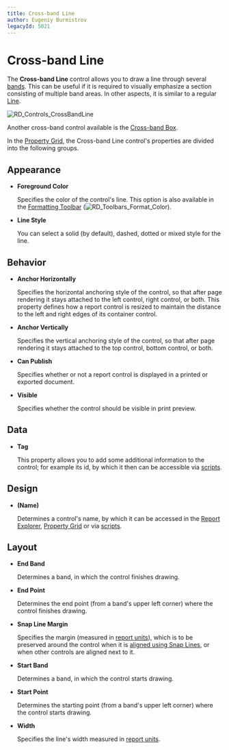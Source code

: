 ```yaml
---
title: Cross-band Line
author: Eugeniy Burmistrov
legacyId: 5021
---
```

# Cross-band Line
The **Cross-band Line** control allows you to draw a line through several [bands](../report-bands.md). This can be useful if it is required to visually emphasize a section consisting of multiple band areas. In other aspects, it is similar to a regular [Line](line.md).

![RD_Controls_CrossBandLine](../../../../../images/img8312.png)

Another cross-band control available is the [Cross-band Box](cross-band-box.md).

In the [Property Grid](../report-designer-ui/property-grid.md), the Cross-band Line control's properties are divided into the following groups.

## Appearance
* **Foreground Color**
	
	Specifies the color of the control's line. This option is also available in the [Formatting Toolbar](../report-designer-ui/formatting-toolbar.md) (![RD_Toolbars_Format_Color](../../../../../images/img8440.png)).
* **Line Style**
	
	You can select a solid (by default), dashed, dotted or mixed style for the line.

## Behavior
* **Anchor Horizontally**
	
	Specifies the horizontal anchoring style of the control, so that after page rendering it stays attached to the left control, right control, or both. This property defines how a report control is resized to maintain the distance to the left and right edges of its container control.
* **Anchor Vertically**
	
	Specifies the vertical anchoring style of the control, so that after page rendering it stays attached to the top control, bottom control, or both.
* **Can Publish**
	
	Specifies whether or not a report control is displayed in a printed or exported document.
* **Visible**
	
	Specifies whether the control should be visible in print preview.

## Data
* **Tag**
	
	This property allows you to add some additional information to the control; for example its id, by which it then can be accessible via [scripts](../../create-reports/miscellaneous/handle-events-via-scripts.md).

## Design
* **(Name)**
	
	Determines a control's name, by which it can be accessed in the [Report Explorer](../report-designer-ui/report-explorer.md), [Property Grid](../report-designer-ui/property-grid.md) or via [scripts](../../create-reports/miscellaneous/handle-events-via-scripts.md).

## Layout
* **End Band**
	
	Determines a band, in which the control finishes drawing.
* **End Point**
	
	Determines the end point (from a band's upper left corner) where the control finishes drawing.
* **Snap Line Margin**
	
	Specifies the margin (measured in [report units](../../create-reports/basic-operations/change-measurement-units-of-a-report.md)), which is to be preserved around the control when it is [aligned using Snap Lines](../../create-reports/basic-operations/controls-positioning.md), or when other controls are aligned next to it.
* **Start Band**
	
	Determines a band, in which the control starts drawing.
* **Start Point**
	
	Determines the starting point (from a band's upper left corner) where the control starts drawing.
* **Width**
	
	Specifies the line's width measured in [report units](../../create-reports/basic-operations/change-measurement-units-of-a-report.md).